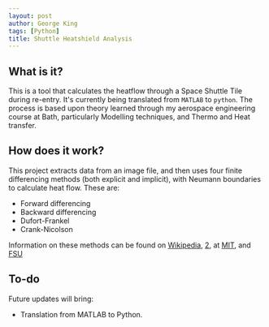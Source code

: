 ```yaml
---
layout: post
author: George King
tags: [Python]
title: Shuttle Heatshield Analysis
---
```


## What is it?

This is a tool that calculates the heatflow through a Space Shuttle Tile during re-entry. It's currently being translated from `MATLAB` to `python`. The process is based upon theory learned through my aerospace engineering course at Bath, particularly Modelling techniques, and Thermo and Heat transfer. 

## How does it work?

This project extracts data from an image file, and then uses four finite differencing methods (both explicit and implicit), with Neumann boundaries to calculate heat flow. These are:
- Forward differencing
- Backward differencing
- Dufort-Frankel
- Crank-Nicolson

Information on these methods can be found on [Wikipedia](https://en.wikipedia.org/wiki/Finite_difference), [2](https://en.wikipedia.org/wiki/Crank%E2%80%93Nicolson_method),
at [MIT](https://math.mit.edu/~plamen/18.336/math336.pdf), and [FSU](https://people.sc.fsu.edu/~jpeterson/5-CrankNicolson.pdf)




## To-do

Future updates will bring:
- Translation from MATLAB to Python.



